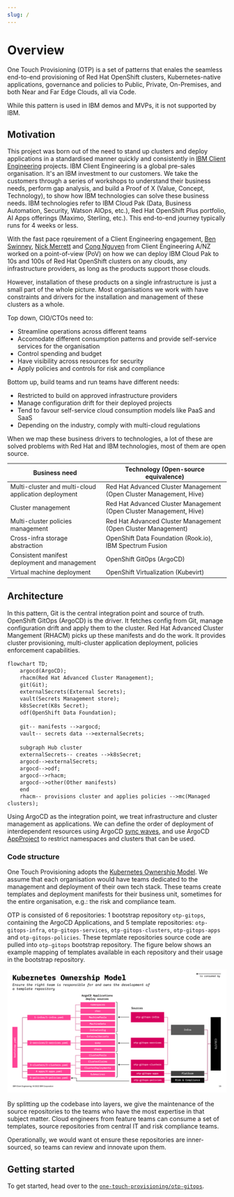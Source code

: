 ```yaml
---
slug: /
---
```


# Overview

One Touch Provisioning (OTP) is a set of patterns that enales the seamless end-to-end provisioning of Red Hat OpenShift clusters, Kubernetes-native applications, governance and policies to Public, Private, On-Premises, and both Near and Far Edge Clouds, all via Code.

While this pattern is used in IBM demos and MVPs, it is not supported by IBM.

## Motivation

This project was born out of the need to stand up clusters and deploy applications in a standardised manner quickly and consistently in [IBM Client Engineering](https://www.ibm.com/client-engineering) projects. IBM Client Engineering is a global pre-sales organisation. It's an IBM investment to our customers. We take the customers through a series of workshops to understand their business needs, perform gap analysis, and build a Proof of X (Value, Concept, Technology), to show how IBM technologies can solve these business needs. IBM technologies refer to IBM Cloud Pak (Data, Business Automation, Security, Watson AIOps, etc.), Red Hat OpenShift Plus portfolio, AI Apps offerings (Maximo, Sterling, etc.). This end-to-end journey typically runs for 4 weeks or less. 

With the fast pace rqeuirement of a Client Engineering engagement, [Ben Swinney](https://www.linkedin.com/in/ben-swinney), [Nick Merrett](https://www.linkedin.com/in/nick-merrett/) and [Cong Nguyen](https://www.linkedin.com/in/cong-ng/) from Client Engineering A/NZ worked on a point-of-view (PoV) on how we can deploy IBM Cloud Pak to 10s and 100s of Red Hat OpenShift clusters on any clouds, any infrastructure providers, as long as the products support those clouds.

However, installation of these products on a single infrastructure is just a small part of the whole picture. Most organisations we work with have constraints and drivers for the installation and management of these clusters as a whole.

Top down, CIO/CTOs need to:

- Streamline operations across different teams
- Accomodate different consumption patterns and provide self-service services for the organisation
- Control spending and budget
- Have visibility across resources for security
- Apply policies and controls for risk and compliance

Bottom up, build teams and run teams have different needs:

- Restricted to build on approved infrastructure providers
- Manage configuration drift for their deployed projects
- Tend to favour self-service cloud consumption models like PaaS and SaaS
- Depending on the industry, comply with multi-cloud regulations

When we map these business drivers to technologies, a lot of these are solved problems with Red Hat and IBM technologies, most of them are open source.

| Business need                                        | Technology (Open-source equivalence)                                |
|------------------------------------------------------|---------------------------------------------------------------------|
| Multi-cluster and multi-cloud application deployment | Red Hat Advanced Cluster Management (Open Cluster Management, Hive) |
| Cluster management                                   | Red Hat Advanced Cluster Management (Open Cluster Management, Hive) |
| Multi-cluster policies management                    | Red Hat Advanced Cluster Management (Open Cluster Management)       |
| Cross-infra storage abstraction                      | OpenShift Data Foundation (Rook.io), IBM Spectrum Fusion            |
| Consistent manifest deployment and management        | OpenShift GitOps (ArgoCD)                                           |
| Virtual machine deployment                           | OpenShift Virtualization (Kubevirt)                                 |

## Architecture

In this pattern, Git is the central integration point and source of truth. OpenShift GitOps (ArgoCD) is the driver. It fetches config from Git, manage configuration drift and apply them to the cluster. Red Hat Advanced Cluster Mangement (RHACM) picks up these manifests and do the work. It provides cluster provisioning, multi-cluster application deployment, policies enforcement capabilities.

```mermaid
flowchart TD;
    argocd(ArgoCD);
    rhacm(Red Hat Advanced Cluster Management);
    git(Git);
    externalSecrets(External Secrets);
    vault(Secrets Management store);
    k8sSecret(K8s Secret);
    odf(OpenShift Data Foundation);

    git-- manifests -->argocd;
    vault-- secrets data -->externalSecrets;
    
    subgraph Hub cluster
    externalSecrets-- creates -->k8sSecret;
    argocd-->externalSecrets;
    argocd-->odf;
    argocd-->rhacm;
    argocd-->other(Other manifests)
    end
    rhacm-- provisions cluster and applies policies -->mc(Managed clusters);
```

Using ArgoCD as the integration point, we treat infrastructure and cluster management as applications. We can define the order of deployment of interdependent resources using ArgoCD [sync waves](https://argo-cd.readthedocs.io/en/stable/user-guide/sync-waves/), and use ArgoCD [AppProject](https://argo-cd.readthedocs.io/en/stable/user-guide/projects/) to restrict namespaces and clusters that can be used.

### Code structure

One Touch Provisioning adopts the [Kubernetes Ownership Model](https://itnext.io/the-kubernetes-ownership-model-50802b9f264). We assume that each organisation would have teams dedicated to the management and deployment of their own tech stack. These teams create templates and deployment manifests for their business unit, sometimes for the entire organisation, e.g.: the risk and compliance team.

OTP is consisted of 6 repositories: 1 bootstrap repository `otp-gitops`, containing the ArgoCD Applications, and 5 template repositories: `otp-gitops-infra`, `otp-gitops-services`, `otp-gitops-clusters`, `otp-gitops-apps` and `otp-gitops-policies`. These tepmlate repositories source code are pulled into `otp-gitops` bootstrap repository. The figure below shows an example mapping of templates available in each repository and their usage in the bootstrap repository.

![OTP K8s Ownership Model mapping](/img/k8s-ownership-model.png)

By splitting up the codebase into layers, we give the maintenance of the source repositories to the teams who have the most expertise in that subject matter. Cloud engineers from feature teams can consume a set of templates, source repositories from central IT and risk compliance teams.

Operationally, we would want ot ensure these repositories are inner-sourced, so teams can review and innovate upon them.

## Getting started

To get started, head over to the [`one-touch-provisioning/otp-gitops`](https://github.com/one-touch-provisioning/otp-gitops).